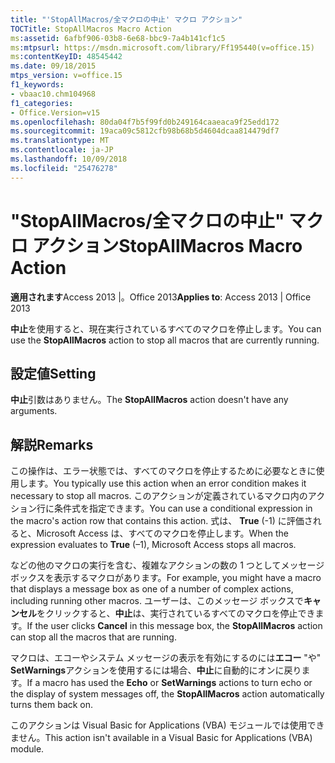 ```yaml
---
title: "'StopAllMacros/全マクロの中止' マクロ アクション"
TOCTitle: StopAllMacros Macro Action
ms:assetid: 6afbf906-03b8-6e68-bbc9-7a4b141cf1c5
ms:mtpsurl: https://msdn.microsoft.com/library/Ff195440(v=office.15)
ms:contentKeyID: 48545442
ms.date: 09/18/2015
mtps_version: v=office.15
f1_keywords:
- vbaac10.chm104968
f1_categories:
- Office.Version=v15
ms.openlocfilehash: 80da04f7b5f99fd0b249164caaeaca9f25edd172
ms.sourcegitcommit: 19aca09c5812cfb98b68b5d4604dcaa814479df7
ms.translationtype: MT
ms.contentlocale: ja-JP
ms.lasthandoff: 10/09/2018
ms.locfileid: "25476278"
---
```

# <a name="stopallmacros-macro-action"></a><span data-ttu-id="727ea-102">"StopAllMacros/全マクロの中止" マクロ アクション</span><span class="sxs-lookup"><span data-stu-id="727ea-102">StopAllMacros Macro Action</span></span>


<span data-ttu-id="727ea-103">**適用されます**Access 2013 |。Office 2013</span><span class="sxs-lookup"><span data-stu-id="727ea-103">**Applies to**: Access 2013 | Office 2013</span></span>

<span data-ttu-id="727ea-104">**中止**を使用すると、現在実行されているすべてのマクロを停止します。</span><span class="sxs-lookup"><span data-stu-id="727ea-104">You can use the **StopAllMacros** action to stop all macros that are currently running.</span></span>

## <a name="setting"></a><span data-ttu-id="727ea-105">設定値</span><span class="sxs-lookup"><span data-stu-id="727ea-105">Setting</span></span>

<span data-ttu-id="727ea-106">**中止**引数はありません。</span><span class="sxs-lookup"><span data-stu-id="727ea-106">The **StopAllMacros** action doesn't have any arguments.</span></span>

## <a name="remarks"></a><span data-ttu-id="727ea-107">解説</span><span class="sxs-lookup"><span data-stu-id="727ea-107">Remarks</span></span>

<span data-ttu-id="727ea-108">この操作は、エラー状態では、すべてのマクロを停止するために必要なときに使用します。</span><span class="sxs-lookup"><span data-stu-id="727ea-108">You typically use this action when an error condition makes it necessary to stop all macros.</span></span> <span data-ttu-id="727ea-109">このアクションが定義されているマクロ内のアクション行に条件式を指定できます。</span><span class="sxs-lookup"><span data-stu-id="727ea-109">You can use a conditional expression in the macro's action row that contains this action.</span></span> <span data-ttu-id="727ea-110">式は、 **True** (-1) に評価されると、Microsoft Access は、すべてのマクロを停止します。</span><span class="sxs-lookup"><span data-stu-id="727ea-110">When the expression evaluates to **True** (–1), Microsoft Access stops all macros.</span></span>

<span data-ttu-id="727ea-111">などの他のマクロの実行を含む、複雑なアクションの数の 1 つとしてメッセージ ボックスを表示するマクロがあります。</span><span class="sxs-lookup"><span data-stu-id="727ea-111">For example, you might have a macro that displays a message box as one of a number of complex actions, including running other macros.</span></span> <span data-ttu-id="727ea-112">ユーザーは、このメッセージ ボックスで**キャンセル**をクリックすると、**中止**は、実行されているすべてのマクロを停止できます。</span><span class="sxs-lookup"><span data-stu-id="727ea-112">If the user clicks **Cancel** in this message box, the **StopAllMacros** action can stop all the macros that are running.</span></span>

<span data-ttu-id="727ea-113">マクロは、エコーやシステム メッセージの表示を有効にするのには**エコー** "や" **SetWarnings**アクションを使用するには場合、**中止**に自動的にオンに戻ります。</span><span class="sxs-lookup"><span data-stu-id="727ea-113">If a macro has used the **Echo** or **SetWarnings** actions to turn echo or the display of system messages off, the **StopAllMacros** action automatically turns them back on.</span></span>

<span data-ttu-id="727ea-114">このアクションは Visual Basic for Applications (VBA) モジュールでは使用できません。</span><span class="sxs-lookup"><span data-stu-id="727ea-114">This action isn't available in a Visual Basic for Applications (VBA) module.</span></span>

